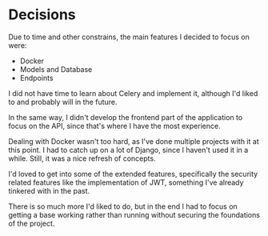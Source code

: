 # Decisions

Due to time and other constrains, the main features I decided to focus on were:

- Docker
- Models and Database
- Endpoints

I did not have time to learn about Celery and implement it, although I'd liked to and probably will
in the future.

In the same way, I didn't develop the frontend part of the application to focus on the API,
since that's where I have the most experience.

Dealing with Docker wasn't too hard, as I've done multiple projects with it at this point.
I had to catch up on a lot of Django, since I haven't used it in a while.
Still, it was a nice refresh of concepts.

I'd loved to get into some of the extended features, specifically the security related features like
the implementation of JWT, something I've already tinkered with in the past.

There is so much more I'd liked to do, but in the end I had to focus on getting a base working
rather than running without securing the foundations of the project.
